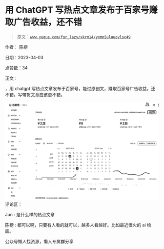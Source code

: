 # 用 ChatGPT 写热点文章发布于百家号赚取广告收益，还不错

> 原文：[`www.yuque.com/for_lazy/xkrm14/yxmn5uluuovlsc49`](https://www.yuque.com/for_lazy/xkrm14/yxmn5uluuovlsc49)



作者： 陈榜



日期：2023-04-03



点赞数：34



正文：



，用 chatgpt 写热点文章发布于百家号，能过原创文，赚取百家号广告收益，还不错。写带货文章应该更不错。



![](img/ddc34d868957a9c01695b984195de842.png)  <ne-p id="ud774625c" data-lake-id="ud774625c">评论区：



Jun : 是什么样的热点文章



陈榜 : 都可以啊，只要有人看的就可以，越多人看越好。比如最近很火的 ai 绘画。



公众号懒人找资源，懒人专属群分享

</ne-p>